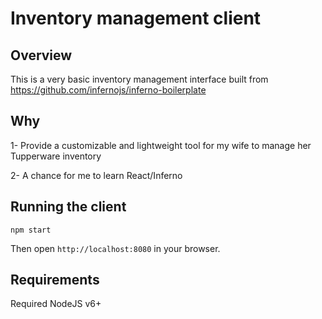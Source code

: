# Inventory management client 

## Overview

This is a very basic inventory management interface built from https://github.com/infernojs/inferno-boilerplate

## Why

1- Provide a customizable and lightweight tool for my wife to manage her Tupperware inventory

2- A chance for me to learn React/Inferno

## Running the client

`npm start`

Then open `http://localhost:8080` in your browser.

## Requirements

Required NodeJS v6+

